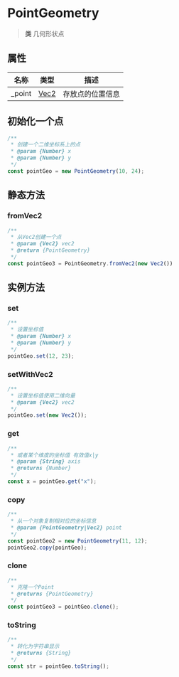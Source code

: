 # PointGeometry

> **类** 几何形状点

## 属性

|名称|类型|描述|
| - | - | - |
| \_point | [Vec2](https://jsextends.github.io/matrixjsDoc/api/vec2.html) | 存放点的位置信息|

## 初始化一个点

```js
/**
 * 创建一个二维坐标系上的点
 * @param {Number} x
 * @param {Number} y
 */
const pointGeo = new PointGeometry(10, 24);
```

## 静态方法

### fromVec2

```js
/**
 * 从Vec2创建一个点
 * @param {Vec2} vec2
 * @return {PointGeometry}
 */
const pointGeo3 = PointGeometry.fromVec2(new Vec2())
```

## 实例方法

### set

```js
/**
 * 设置坐标值
 * @param {Number} x
 * @param {Number} y
 */
pointGeo.set(12, 23);
```

### setWithVec2

```js
/**
 * 设置坐标值使用二维向量
 * @param {Vec2} vec2
 */
pointGeo.set(new Vec2());
```

### get

```js
/**
 * 或者某个维度的坐标值 有效值x|y
 * @param {String} axis
 * @returns {Number}
 */
const x = pointGeo.get("x");
```

### copy

```js
/**
 * 从一个对象复制相对应的坐标信息
 * @param {PointGeometry|Vec2} point
 */
const pointGeo2 = new PointGeometry(11, 12);
pointGeo2.copy(pointGeo);
```

### clone

```js
/**
 * 克隆一个Point
 * @returns {PointGeometry}
 */
const pointGeo3 = pointGeo.clone();
```

### toString

```js
/**
 * 转化为字符串显示
 * @returns {String}
 */
const str = pointGeo.toString();
```
